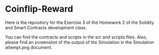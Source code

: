 # Coinflip-Reward

Here is the repository for the Exercise 3 of the Homework 2 of the Solidity and Smart Contracts development class.  

You can find the contracts and scripts in the src and scripts files. Also, please find an screenshot of the output of the Simulation in the Simulation attempt.png document.
